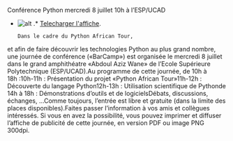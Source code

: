 
 Conférence Python mercredi 8 juillet 10h à l’ESP/UCAD
* ![alt](https://raw.github.com/Dakarlug/site-datas/master/datas/image "") .*  [Telecharger l'affiche](https://raw.github.com/Dakarlug/site-datas/master/datas/affiche-barcamp.pdf "").
    
      Dans le cadre du Python African Tour,
et afin de faire découvrir les technologies Python au plus grand
nombre, une journée de conférence («BarCamp») est organisée le mercredi
8 juillet dans le grand amphithéatre «Abdoul Aziz Wane» de l’Ecole
Supérieure Polytechnique (ESP/UCAD).Au programme de cette journée, de 10h à 18h :10h-11h : Présentation du projet «Python African Tour»11h-12h : Découverte du langage Python12h-13h : Utilisation scientifique de Pythonde 14h à 18h : Démonstrations d’outils et de logicielsDébats, discussions, échanges, …Comme toujours, l’entrée est libre et gratuite (dans la limite des places disponibles).Faites passer l’information à vos amis et collègues intéressés. Si
vous en avez la possibilité, vous pouvez imprimer et diffuser l’affiche
de publicité de cette journée, en version PDF ou image PNG 300dpi.
    
    
    



    



    



    



    



    



 
    
     